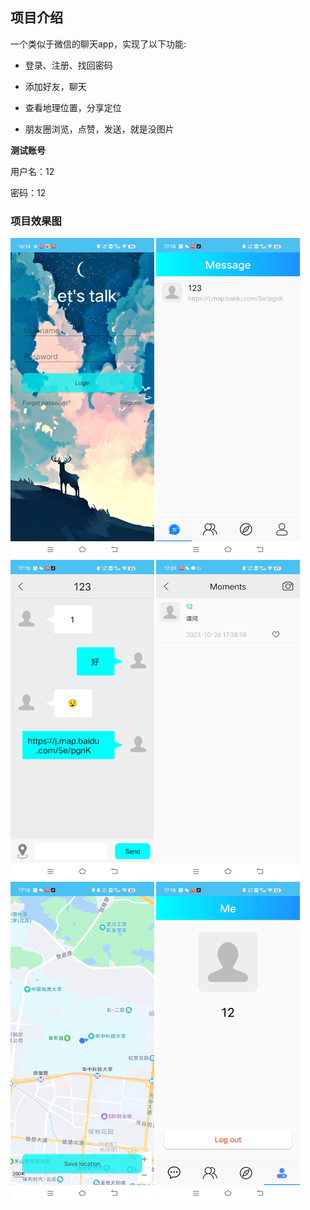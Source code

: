 ## 项目介绍

一个类似于微信的聊天app，实现了以下功能:

* 登录、注册、找回密码

* 添加好友，聊天

* 查看地理位置，分享定位

* 朋友圈浏览，点赞，发送，就是没图片

**测试账号**

用户名：12

密码：12

### 项目效果图

<img src="pictures/登录.jpg" alt="login" style="zoom: 50%;" />

<img src="pictures/主界面.jpg" alt="contacts" style="zoom:50%;" />

<img src="pictures/聊天.jpg" alt="chat" style="zoom:50%;" />

<img src="pictures/朋友圈.jpg" alt="moment" style="zoom:50%;" />

<img src="pictures/地图.jpg" alt="map" style="zoom:50%;" />

<img src="pictures/我的.jpg" alt="me" style="zoom:50%;" />

